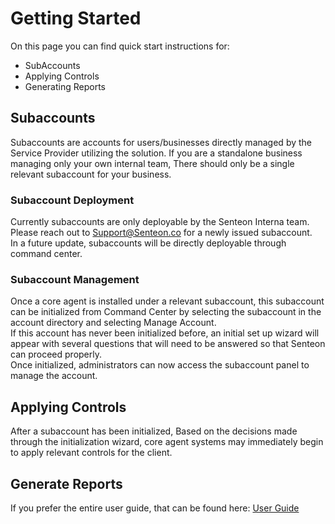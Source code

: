 # Getting Started
On this page you can find quick start instructions for:  
- SubAccounts
- Applying Controls
- Generating Reports

## Subaccounts
Subaccounts are accounts for users/businesses directly managed by the Service Provider utilizing the solution. If you are a standalone business managing only your own internal team, There should only be a single relevant subaccount for your business. 
### Subaccount Deployment
Currently subaccounts are only deployable by the Senteon Interna team. Please reach out to Support@Senteon.co for a newly issued subaccount.  
In a future update, subaccounts will be directly deployable through command center. 

### Subaccount Management
Once a core agent is installed under a relevant subaccount, this subaccount can be initialized from Command Center by selecting the subaccount in the account directory and selecting Manage Account.  
If this account has never been initialized before, an initial set up wizard will appear with several questions that will need to be answered so that Senteon can proceed properly.  
Once initialized, administrators can now access the subaccount panel to manage the account. 

## Applying Controls
After a subaccount has been initialized, 
Based on the decisions made through the initialization wizard, core agent systems may immediately begin to apply relevant controls for the client. 

## Generate Reports

If you prefer the entire user guide, that can be found here: [User Guide]()
